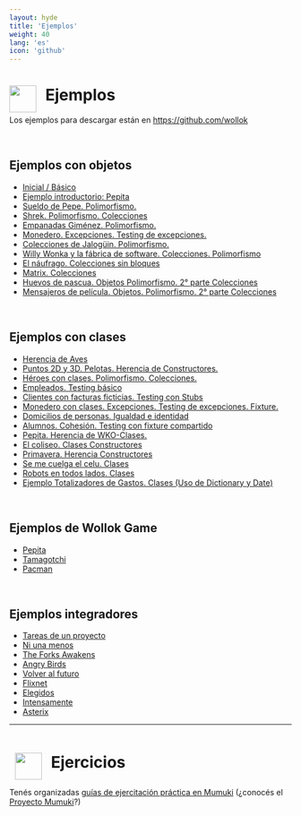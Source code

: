 ```yaml
---
layout: hyde
title: 'Ejemplos'
weight: 40
lang: 'es'
icon: 'github'
---
```



<div class="container">
<h1>
<img src="/images/github-octocat.svg" align="left" height="48" width="48" style="padding: 0px;"/>
&nbsp;&nbsp;Ejemplos
</h1>
</div>

<div class="container">
<p>Los ejemplos para descargar están en
<a href="https://github.com/wollok">https://github.com/wollok</a>
</p>
</div>

<div class="container">
    <br>
</div>

<div class="container">
    <h2>
        Ejemplos con objetos
    </h2>
</div>

<div class="container">
    <ul class="list-group">
    <li class="list-group-item"><a href="https://github.com/wollok/initialLearning">Inicial / Básico</a></li>
    <li class="list-group-item"><a href="https://github.com/wollok/introPepita">Ejemplo introductorio: Pepita</a></li>
    <li class="list-group-item"><a href="https://github.com/wollok/PolimorfismoSueldoDePepe">Sueldo de Pepe. Polimorfismo.</a></li>
    <li class="list-group-item"><a href="https://github.com/wollok/heroesConObjetos">Shrek. Polimorfismo. Colecciones</a></li>
    <li class="list-group-item"><a href="https://github.com/wollok/polimorfismoEmpanadasGimenez">Empanadas Giménez. Polimorfismo.</a></li>
    <li class="list-group-item"><a href="https://github.com/wollok/excepcionesMonedero">Monedero. Excepciones. Testing de excepciones.</a></li>
    <li class="list-group-item"><a href="https://github.com/wollok/coleccionesBloquesJaloguin">Colecciones de Jalogüin. Polimorfismo.</a></li>
    <li class="list-group-item"><a href="https://github.com/wollok/coleccionesWillyWonka">Willy Wonka y la fábrica de software. Colecciones. Polimorfismo</a></li>
    <li class="list-group-item"><a href="https://github.com/wollok/coleccionesSinBloquesNaufrago">El náufrago. Colecciones sin bloques</a></li>
    <li class="list-group-item"><a href="https://github.com/wollok/ColeccionesMatrixElElegido">Matrix. Colecciones</a></li>
    <li class="list-group-item"><a href="https://github.com/wollok/polimorfismoColeccionesHuevosDePascua">Huevos de pascua. Objetos Polimorfismo. 2° parte Colecciones</a></li>
    <li class="list-group-item"><a href="https://github.com/wollok/polimorfismoColeccionesMensajerosDePelicula">Mensajeros de película. Objetos. Polimorfismo. 2° parte Colecciones</a></li>
    </ul>
</div>

<div class="container">
    <br>
</div>

<div class="container">
<h2>
Ejemplos con clases
</h2>
</div>

<div class="container">
    <ul class="list-group">
    <li class="list-group-item"><a href="https://github.com/wollok/herenciaAvesPepita">Herencia de Aves</a></li>
    <li class="list-group-item"><a href="https://github.com/wollok/herenciaConstructores">Puntos 2D y 3D. Pelotas. Herencia de Constructores.</a></li>
    <li class="list-group-item"><a href="https://github.com/wollok/heroesConClases">Héroes con clases. Polimorfismo. Colecciones.</a></li>
    <li class="list-group-item"><a href="https://github.com/wollok/testingEmpleados">Empleados. Testing básico</a></li>
    <li class="list-group-item"><a href="https://github.com/wollok/testingClienteStub">Clientes con facturas ficticias. Testing con Stubs</a></li>
    <li class="list-group-item"><a href="https://github.com/wollok/excepcionesMonederoClases">Monedero con clases. Excepciones. Testing de excepciones. Fixture.</a></li>
    <li class="list-group-item"><a href="https://github.com/wollok/igualdadIdentidadDomicilios">Domicilios de personas. Igualdad e identidad</a></li>
    <li class="list-group-item"><a href="https://github.com/wollok/cohesionAlumnos">Alumnos. Cohesión. Testing con fixture compartido</a></li>
    <li class="list-group-item"><a href="https://github.com/wollok/herenciaPepitaWKO">Pepita. Herencia de WKO-Clases.</a></li>
    <li class="list-group-item"><a href="https://github.com/wollok/clasesColiseo">El coliseo. Clases Constructores</a></li>
    <li class="list-group-item"><a href="https://github.com/wollok/herenciaLegoLaPrimavera">Primavera. Herencia Constructores</a></li>
    <li class="list-group-item"><a href="https://github.com/wollok/clasesElCelu">Se me cuelga el celu. Clases</a></li>
    <li class="list-group-item"><a href="https://github.com/wollok/clasesBots">Robots en todos lados. Clases</a></li>
    <li class="list-group-item"><a href="https://github.com/wollok/dictionaryTotales">Ejemplo Totalizadores de Gastos. Clases (Uso de Dictionary y Date)</a></li>
    </ul>
</div>

<div class="container">
    <br>
</div>

<div class="container">
<h2>
Ejemplos de Wollok Game
</h2>
</div>

<div class="container">
    <ul class="list-group">
    <li class="list-group-item"><a href="https://github.com/wollok/pepitaGame">Pepita</a></li>
    <li class="list-group-item"><a href="https://github.com/wollok/tamagotchiGameComposicion">Tamagotchi</a></li>
    <li class="list-group-item"><a href="https://github.com/wollok/pacmanBasicGame">Pacman</a></li>
    </ul>
</div>

<div class="container">
    <br>
</div>

<div class="container">
<h2>
Ejemplos integradores
</h2>
</div>

<div class="container">
    <ul class="list-group">
    <li class="list-group-item"><a href="https://github.com/wollok/examenTareas">Tareas de un proyecto</a></li>
    <li class="list-group-item"><a href="https://github.com/wollok/ejericioIntegradorNiUnaMenos">Ni una menos</a></li>
    <li class="list-group-item"><a href="https://github.com/wollok/ejercicioIntegradorStarWars">The Forks Awakens</a></li>
    <li class="list-group-item"><a href="https://github.com/wollok/ejercicioIntegradorAngryBirds">Angry Birds</a></li>
    <li class="list-group-item"><a href="https://github.com/wollok/ejercicioIntegradorVolverAlFuturo">Volver al futuro</a></li>
    <li class="list-group-item"><a href="https://github.com/wollok/ejercicioIntegradorFlixnet">Flixnet</a></li>
    <li class="list-group-item"><a href="https://github.com/wollok/ejercicioIntegradorElegidos">Elegidos</a></li>
    <li class="list-group-item"><a href="https://github.com/wollok/ejercicioIntegradorIntensamente">Intensamente</a></li>
    <li class="list-group-item"><a href="https://github.com/wollok/ejercicioIntegradorAsterix">Asterix</a></li>
    </ul>
</div>

<div class="container">
    <hr>
</div>

<div class="container">
<h1 style="padding: 10px;"><img src="/images/mumuki.png" align="left" height="48" width="48" style="padding: 0px;"/>
&nbsp;&nbsp;Ejercicios</h1>

<p>Tenés organizadas 
<a href="http://wollok.mumuki.io/">guías de ejercitación práctica en Mumuki</a> (¿conocés el <a href="http://mumuki.org">Proyecto Mumuki</a>?)</p>
</div>

